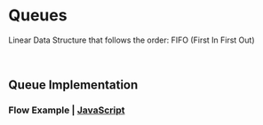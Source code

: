# Queues

Linear Data Structure that follows the order: FIFO (First In First Out)

<br />

## Queue Implementation

### Flow Example | [JavaScript](https://github.com/Vinhanova/dsa/blob/main/Algorithms/Queues/JavaScript/queue.js)

<!-- <img width="700" alt="Stack" src="https://user-images.githubusercontent.com/50890445/215324856-d54153a9-4770-49c0-9cc9-ff70e604acdd.png"> -->
